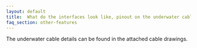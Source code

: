 ```yaml
---
layout: default
title:  What do the interfaces look like, pinout on the underwater cable etc…?
faq_section: other-features
---
```


The underwater cable details can be found in the attached cable drawings.